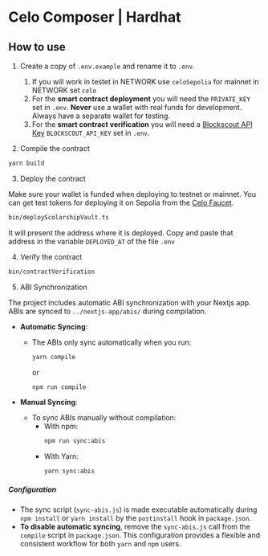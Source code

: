 # Celo Composer | Hardhat

## How to use

1. Create a copy of `.env.example` and rename it to `.env`.

   1. If you will work in testet in NETWORK use `celoSepolia` for mainnet in
      NETWORK set `celo`
   2. For the **smart contract deployment** you will need the `PRIVATE_KEY` 
      set in `.env`. **Never** use a wallet with real funds for development. 
      Always have a separate wallet for testing. 
   3. For the **smart contract verification** you will need a 
      [Blockscout API Key](https://.io/myapikey) `BLOCKSCOUT_API_KEY` 
      set in `.env`.

2. Compile the contract 

```bash
yarn build
```

3. Deploy the contract

Make sure your wallet is funded when deploying to testnet or mainnet. 
You can get test tokens for deploying it on Sepolia from the 
[Celo Faucet](https://faucet.celo.org/celo-sepolia).

```bash
bin/deployScolarshipVault.ts
```

It will present the address where it is deployed. Copy and paste that 
address in the variable `DEPLOYED_AT` of the file `.env`

4. Verify the contract

```bash
bin/contractVerification
```

5. ABI Synchronization


The project includes automatic ABI synchronization with your Nextjs app. 
ABIs are synced to `../nextjs-app/abis/` during compilation.

- **Automatic Syncing**:
  - The ABIs only sync automatically when you run:
    ```bash
    yarn compile
    ```
    or
    ```bash
    npm run compile
    ```

- **Manual Syncing**:
  - To sync ABIs manually without compilation:
    - With npm:
      ```bash
      npm run sync:abis
      ```
    - With Yarn:
      ```bash
      yarn sync:abis
      ```

##### Configuration
- The sync script (`sync-abis.js`) is made executable automatically 
during `npm install` or `yarn install` by the `postinstall` hook in 
`package.json`.
- **To disable automatic syncing**, remove the `sync-abis.js` 
call from the `compile` script in `package.json`. 
This configuration provides a flexible and consistent workflow for 
both `yarn` and `npm` users.
